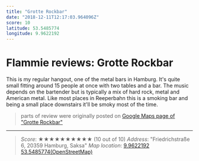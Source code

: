 ```yaml
---
title: "Grotte Rockbar"
date: "2018-12-11T12:17:03.964096Z"
score: 10
latitude: 53.5485774
longitude: 9.9622192
---
```

# Flammie reviews: Grotte Rockbar

This is my regular hangout, one of the metal bars in Hamburg. It's quite
small fitting around 15 people at once with two tables and a bar. The
music depends on the bartender but is typically a mix of hard rock, metal
and American metal. Like most places in Reeperbahn this is a smoking
bar and being a small place downstairs it'll be smoky most of the time.

> parts of review were originally posted on [Google Maps page of
  "Grotte Rockbar"](https://www.google.com/maps/place//data=!4m2!3m1!1s0x0:0x279a828523d7b461)
---
> *Score*: ★★★★★★★★★★ (10 out of 10)
> *Address*: "Friedrichstraße 6, 20359 Hamburg, Saksa"
> *Map location*: [9.9622192 53.5485774(OpenStreetMap)](https://www.openstreetmap.org/?mlat=53.5485774&mlon=9.9622192&zoom=12)
